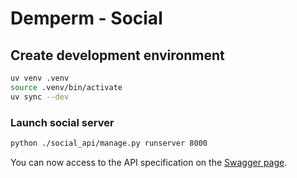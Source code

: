 # Demperm - Social

## Create development environment
```bash
uv venv .venv
source .venv/bin/activate
uv sync --dev
```

### Launch social server
```bash
python ./social_api/manage.py runserver 8000
```

You can now access to the API specification on the [Swagger page](http://127.0.0.1:8000/api/v1/swagger/).
